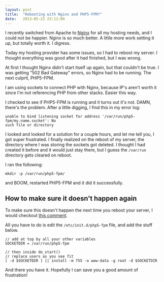 ```yaml
---
layout: post
title:  "Rebooting with Nginx and PHP5-FPM?"
date:   2013-05-23 23:11:09
---
```


I recently switched from Apache to [Nginx][1] for all my hosting needs, and I could not be happier. Nginx is so much better. A little more work setting it up, but totally worth it. I digress.

Today my hosting provider has some issues, so I had to reboot my server. I thought everything was good after it had finished, but I was wrong.

At first I thought Nginx didn't start itself up again, but that couldn't be true. I was getting "502 Bad Gateway" errors, so Nginx had to be running. The next culprit, PHP5-FPM.

I am using sockets to connect PHP with Nginx, because IP's aren't worth it since I'm not referencing PHP from other stacks. Easier this way.

I checked to see if PHP5-FPM is running and it turns out it's not. DAMN, there's the problem. After a little digging, I find this in my error log:

    unable to bind listening socket for address '/var/run/php5-fpm/my.name.socket': No 
    such file or directory
    
I looked and looked for a solution for a couple hours, and let me tell you, I got super frustrated. I finally realized on the reboot of my server, the directory where I was storing the sockets got deleted. I thought I had created it before and it would just stay there, but I guess the `/var/run` directory gets cleared on reboot.

I ran the following:

    mkdir -p /var/run/php5-fpm/
    
and BOOM, restarted PHP5-FPM and it did it successfully. 

## How to make sure it doesn't happen again
To make sure this doesn't happen the next time you reboot your server, I would checkout [this comment][2].

All you have to do is edit the `/etc/init.d/php5-fpm` file, and add the stuff below.

    // add at top by all your other variables
    SOCKETDIR = /var/run/php5-fpm

    // then inside do_start()
    // replace users as you see fit
    [ -d $SOCKETDIR ] || install -m 755 -o www-data -g root -d $SOCKETDIR

And there you have it. Hopefully I can save you a good amount of frustration!


[1]: http://nginx.org/
[2]: http://www.rackspace.com/knowledge_center/comment/198125#comment-198125
